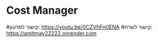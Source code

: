 # Cost Manager
#קישור לסרטון: https://youtu.be/0CZVhFn0ENA 
#קישור לשרת: https://amitmay22222.onrender.com 

